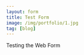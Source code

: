 ```yaml
---
layout: form
title: Test Form
image: /img/portfolio/1.jpg
tag: [blog]
---
```


Testing the Web Form
